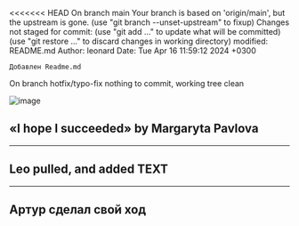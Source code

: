 <<<<<<< HEAD
On branch main
Your branch is based on 'origin/main', but the upstream is gone.
  (use "git branch --unset-upstream" to fixup)
Changes not staged for commit:
  (use "git add <file>..." to update what will be committed)
  (use "git restore <file>..." to discard changes in working directory)
	modified:   README.md
Author: leonard 
Date:   Tue Apr 16 11:59:12 2024 +0300

    Добавлен Readme.md
On branch hotfix/typo-fix
nothing to commit, working tree clean

![image](https://github.com/leomanchic/git_lab/assets/68703956/131176c3-9079-48e5-8cba-20f9ccec6f21)


## «I hope I succeeded» by Margaryta Pavlova
___
## Leo pulled, and added TEXT
___
## Aртур сделал свой ход
